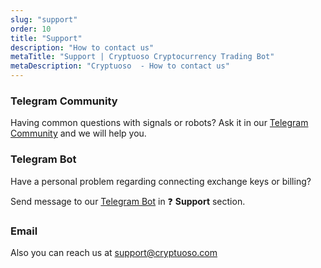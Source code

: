 ```yaml
---
slug: "support"
order: 10
title: "Support"
description: "How to contact us"
metaTitle: "Support | Cryptuoso Cryptocurrency Trading Bot"
metaDescription: "Cryptuoso  - How to contact us"
---
```


### Telegram Community

Having common questions with signals or robots? Ask it in our [Telegram Community](https://t.me/joinchat/AAAAAEzaWVAzgkDmgOKYHA) and we will help you.

### Telegram Bot

Have a personal problem regarding connecting exchange keys or billing?

Send message to our [Telegram Bot](https://t.me/cryptuoso_bot) in ❓ **Support** section.

### Email

Also you can reach us at [support@cryptuoso.com](mailto:support@cryptuoso.com)
